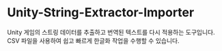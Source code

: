 # Unity-String-Extractor-Importer
Unity 게임의 스트링 데이터를 추출하고 번역된 텍스트를 다시 적용하는 도구입니다. CSV 파일을 사용하여 쉽고 빠르게 한글화 작업을 수행할 수 있습니다.
